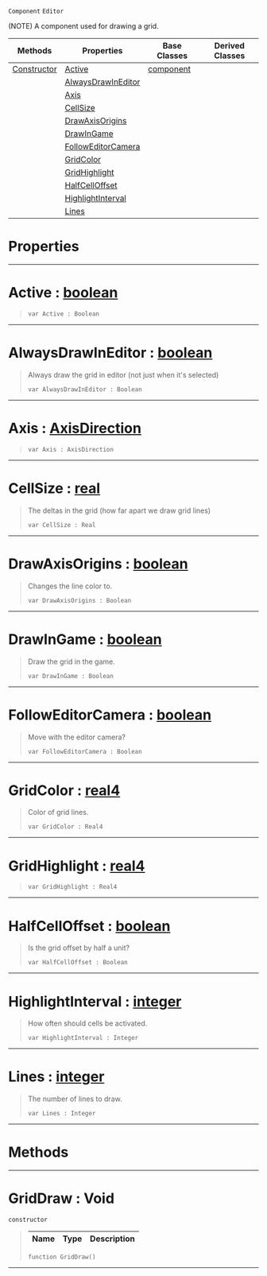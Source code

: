  `Component` `Editor`



(NOTE) A component used for drawing a grid.

|Methods|Properties|Base Classes|Derived Classes|
|---|---|---|---|
|[ Constructor](https://github.com/zeroengineteam/ZeroDocs/blob/master/code_reference/class_reference/griddraw.markdown#griddraw-void)|[ Active](https://github.com/zeroengineteam/ZeroDocs/blob/master/code_reference/class_reference/griddraw.markdown#active-zero-engine-docum)|[component](https://github.com/zeroengineteam/ZeroDocs/blob/master/code_reference/class_reference/component.markdown)| |
| |[ AlwaysDrawInEditor](https://github.com/zeroengineteam/ZeroDocs/blob/master/code_reference/class_reference/griddraw.markdown#alwaysdrawineditor-zero)| | |
| |[ Axis](https://github.com/zeroengineteam/ZeroDocs/blob/master/code_reference/class_reference/griddraw.markdown#axis-zero-engine-documen)| | |
| |[ CellSize](https://github.com/zeroengineteam/ZeroDocs/blob/master/code_reference/class_reference/griddraw.markdown#cellsize-zero-engine-doc)| | |
| |[ DrawAxisOrigins](https://github.com/zeroengineteam/ZeroDocs/blob/master/code_reference/class_reference/griddraw.markdown#drawaxisorigins-zero-eng)| | |
| |[ DrawInGame](https://github.com/zeroengineteam/ZeroDocs/blob/master/code_reference/class_reference/griddraw.markdown#drawingame-zero-engine-d)| | |
| |[ FollowEditorCamera](https://github.com/zeroengineteam/ZeroDocs/blob/master/code_reference/class_reference/griddraw.markdown#followeditorcamera-zero)| | |
| |[ GridColor](https://github.com/zeroengineteam/ZeroDocs/blob/master/code_reference/class_reference/griddraw.markdown#gridcolor-zero-engine-do)| | |
| |[ GridHighlight](https://github.com/zeroengineteam/ZeroDocs/blob/master/code_reference/class_reference/griddraw.markdown#gridhighlight-zero-engin)| | |
| |[ HalfCellOffset](https://github.com/zeroengineteam/ZeroDocs/blob/master/code_reference/class_reference/griddraw.markdown#halfcelloffset-zero-engi)| | |
| |[ HighlightInterval](https://github.com/zeroengineteam/ZeroDocs/blob/master/code_reference/class_reference/griddraw.markdown#highlightinterval-zero-e)| | |
| |[ Lines](https://github.com/zeroengineteam/ZeroDocs/blob/master/code_reference/class_reference/griddraw.markdown#lines-zero-engine-docume)| | |


 #  Properties


---  
 #  Active : [boolean](https://github.com/zeroengineteam/ZeroDocs/blob/master/code_reference/zilch_base_types/boolean.markdown)

> 
> ``` lang=cpp, name=Zilch
> var Active : Boolean


---  
 #  AlwaysDrawInEditor : [boolean](https://github.com/zeroengineteam/ZeroDocs/blob/master/code_reference/zilch_base_types/boolean.markdown)

> Always draw the grid in editor (not just when it's selected)
> ``` lang=cpp, name=Zilch
> var AlwaysDrawInEditor : Boolean


---  
 #  Axis : [AxisDirection](https://github.com/zeroengineteam/ZeroDocs/blob/master/code_reference/enum_reference.markdown#axisdirection)

> 
> ``` lang=cpp, name=Zilch
> var Axis : AxisDirection


---  
 #  CellSize : [real](https://github.com/zeroengineteam/ZeroDocs/blob/master/code_reference/zilch_base_types/real.markdown)

> The deltas in the grid (how far apart we draw grid lines)
> ``` lang=cpp, name=Zilch
> var CellSize : Real


---  
 #  DrawAxisOrigins : [boolean](https://github.com/zeroengineteam/ZeroDocs/blob/master/code_reference/zilch_base_types/boolean.markdown)

> Changes the line color to.
> ``` lang=cpp, name=Zilch
> var DrawAxisOrigins : Boolean


---  
 #  DrawInGame : [boolean](https://github.com/zeroengineteam/ZeroDocs/blob/master/code_reference/zilch_base_types/boolean.markdown)

> Draw the grid in the game.
> ``` lang=cpp, name=Zilch
> var DrawInGame : Boolean


---  
 #  FollowEditorCamera : [boolean](https://github.com/zeroengineteam/ZeroDocs/blob/master/code_reference/zilch_base_types/boolean.markdown)

> Move with the editor camera?
> ``` lang=cpp, name=Zilch
> var FollowEditorCamera : Boolean


---  
 #  GridColor : [real4](https://github.com/zeroengineteam/ZeroDocs/blob/master/code_reference/zilch_base_types/real4.markdown)

> Color of grid lines.
> ``` lang=cpp, name=Zilch
> var GridColor : Real4


---  
 #  GridHighlight : [real4](https://github.com/zeroengineteam/ZeroDocs/blob/master/code_reference/zilch_base_types/real4.markdown)

> 
> ``` lang=cpp, name=Zilch
> var GridHighlight : Real4


---  
 #  HalfCellOffset : [boolean](https://github.com/zeroengineteam/ZeroDocs/blob/master/code_reference/zilch_base_types/boolean.markdown)

> Is the grid offset by half a unit?
> ``` lang=cpp, name=Zilch
> var HalfCellOffset : Boolean


---  
 #  HighlightInterval : [integer](https://github.com/zeroengineteam/ZeroDocs/blob/master/code_reference/zilch_base_types/integer.markdown)

> How often should cells be activated.
> ``` lang=cpp, name=Zilch
> var HighlightInterval : Integer


---  
 #  Lines : [integer](https://github.com/zeroengineteam/ZeroDocs/blob/master/code_reference/zilch_base_types/integer.markdown)

> The number of lines to draw.
> ``` lang=cpp, name=Zilch
> var Lines : Integer


---  
 #  Methods


---  
 #  GridDraw : Void

 `constructor`

> 
> |Name|Type|Description|
> |---|---|---|
> ``` lang=cpp, name=Zilch
> function GridDraw()
> ``` 


---  
 

 
